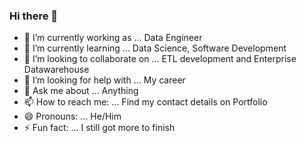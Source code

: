 ### Hi there 👋

<!--
**Hemanath17/Hemanath17** is a ✨ _special_ ✨ repository because its `README.md` (this file) appears on your GitHub profile.

Here are some ideas to get you started: -->

- 🔭 I’m currently working as ... Data Engineer
- 🌱 I’m currently learning ... Data Science, Software Development
- 👯 I’m looking to collaborate on ... ETL development and Enterprise Datawarehouse
- 🤔 I’m looking for help with ... My career
- 💬 Ask me about ... Anything
- 📫 How to reach me: ... Find my contact details on Portfolio
- 😄 Pronouns: ... He/Him
- ⚡ Fun fact: ... I still got more to finish


